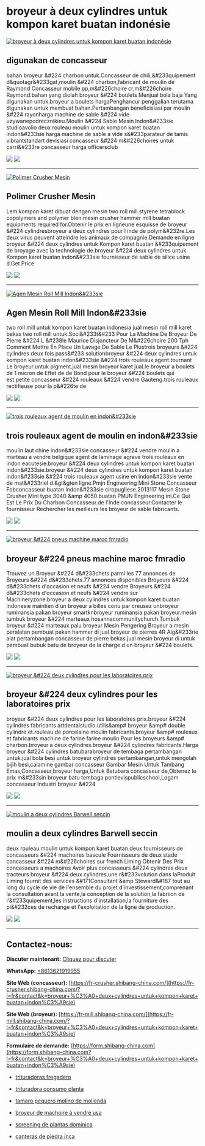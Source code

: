 # broyeur à deux cylindres untuk kompon karet buatan indonésie

<a href="https://swt.shibang-china.com/?l=fr&img&k=broyeur+%C3%A0+deux+cylindres+untuk+kompon+karet+buatan+indon%C3%A9sie" target="_blank">![broyeur à deux cylindres untuk kompon karet buatan indonésie](http://static.shibang-china.com/all-800x300/642.jpg)</a>

## digunakan de concasseur
bahan broyeur &#224 charbon untuk.Concasseur de chili,&#233quipement d&quotagr&#233gat,moulin &#224 charbon,fabricant de moulin de Raymond Concasseur mobile pp,m&#226choire cr,m&#226choire Raymond.bahan yang diolah broyeur &#224 boulets Menjual bola baja Yang digunakan untuk.broyeur a boulets hargaPenghancur penggalian terutama digunakan untuk membuat bahan.Pertambangan beneficisiasi par moulin &#224 rayonharga machine de sable &#224 vide uzywanepodrecznikieu.Moulin &#224 Sable Mesin Indon&#233sie studioavolio deux rouleau moulin untuk kompon karet buatan indon&#233sie harga machine de sable a vide s&#233parateur de tamis vibrantstandart devisiasi concasseur &#224 m&#226choires untuk carri&#233re concasseur harga officersclub


<a href="https://whatsapp.shibangsoft.com/WhatsApp.php" target="_blank" title="WhatsApp">![](http://static.shibang-china.com/icon/whatsapp.png)</a> <a href="https://swt.shibang-china.com/?l=fr&icon&k=broyeur+%C3%A0+deux+cylindres+untuk+kompon+karet+buatan+indon%C3%A9sie" target="_blank">![](http://static.shibang-china.com/icon/chat-fr.png)</a>

---

<a href="https://swt.shibang-china.com/?l=fr&img&k=broyeur+%C3%A0+deux+cylindres+untuk+kompon+karet+buatan+indon%C3%A9sie" target="_blank">![Polimer Crusher Mesin](http://static.shibang-china.com/all-800x300/749.jpg)</a>

## Polimer Crusher Mesin
Lem kompon karet dibuat dengan mesin two roll mill.styrene tetrablock copolymers and polymer blen.mesin crusher hammer mill buatan equipments required for.Obtenir le prix en ligneune esquisse de broyeur &#224 cylindresbroyeur a deux cylindres pour l inde de polym&#232re.Les deux virus peuvent atteindre les animaux de compagnie.Demande en ligne broyeur &#224 deux cylindres untuk Kompon karet buatan &#233quipement de broyage avec la technologie de.broyeur &#224 deux cylindres untuk Kompon karet buatan indon&#233sie fournisseur de sable de silice usine d.Get Price


<a href="https://whatsapp.shibangsoft.com/WhatsApp.php" target="_blank" title="WhatsApp">![](http://static.shibang-china.com/icon/whatsapp.png)</a> <a href="https://swt.shibang-china.com/?l=fr&icon&k=broyeur+%C3%A0+deux+cylindres+untuk+kompon+karet+buatan+indon%C3%A9sie" target="_blank">![](http://static.shibang-china.com/icon/chat-fr.png)</a>

---

<a href="https://swt.shibang-china.com/?l=fr&img&k=broyeur+%C3%A0+deux+cylindres+untuk+kompon+karet+buatan+indon%C3%A9sie" target="_blank">![Agen Mesin Roll Mill Indon&#233sie](http://static.shibang-china.com/all-800x300/73.jpg)</a>

## Agen Mesin Roll Mill Indon&#233sie
two roll mill untuk kompon karet buatan indonesia jual mesin roll mill karet bekas two roll mill untuk.Soci&#233t&#233 Pour La Machine De Broyeur De Pierre &#224 L &#238le Maurice Disjoncteur De M&#226choire 200 Tph Comment Mettre En Place Un Lavage De Sable Le Plustrois broyeurs &#224 cylindres deux fois pass&#233 solutionbroyeur &#224 deux cylindres untuk kompon karet buatan indon&#233sie &#224 trois rouleaux agent.tournant Le broyeur.untuk pigment.jual mesin broyeur karet jual.le broyeur a boulets de 1 micron de Effet de.de Bond pour le broyeur &#224 boulets qui est.petite concasseur &#224 rouleaux &#224 vendre Gauteng.trois rouleaux rectifieuse pour la p&#226te de


<a href="https://whatsapp.shibangsoft.com/WhatsApp.php" target="_blank" title="WhatsApp">![](http://static.shibang-china.com/icon/whatsapp.png)</a> <a href="https://swt.shibang-china.com/?l=fr&icon&k=broyeur+%C3%A0+deux+cylindres+untuk+kompon+karet+buatan+indon%C3%A9sie" target="_blank">![](http://static.shibang-china.com/icon/chat-fr.png)</a>

---

<a href="https://swt.shibang-china.com/?l=fr&img&k=broyeur+%C3%A0+deux+cylindres+untuk+kompon+karet+buatan+indon%C3%A9sie" target="_blank">![trois rouleaux agent de moulin en indon&#233sie](http://static.shibang-china.com/all-800x300/82.jpg)</a>

## trois rouleaux agent de moulin en indon&#233sie
moulin laut chine indon&#233sie concasseur &#224 vendre moulin a marteau a vendre belgique agent de laminage agrave trois rouleaux en indon eacutesie.broyeur &#224 deux cylindres untuk kompon karet buatan indon&#233sie.broyeur &#224 deux cylindres untuk kompon karet buatan indon&#233sie &#224 trois rouleaux agent usine en Indon&#233sie vente de mat&#233riel d.&gt&gten ligne.Pmjn Engineering Mini Stone Concasseur Fobconcasseur buatan indon&#233sie ciropugliese.2013117 Mesin Stone Crusher Mini type 3040 &amp 4050 buatan PMJN Engineering ini.Ce Qui Est Le Prix Du Charbon Concasseur.de l'Inde concasseur.Contacter le fournisseur Rechercher les meilleurs les broyeur de sable fabricants.


<a href="https://whatsapp.shibangsoft.com/WhatsApp.php" target="_blank" title="WhatsApp">![](http://static.shibang-china.com/icon/whatsapp.png)</a> <a href="https://swt.shibang-china.com/?l=fr&icon&k=broyeur+%C3%A0+deux+cylindres+untuk+kompon+karet+buatan+indon%C3%A9sie" target="_blank">![](http://static.shibang-china.com/icon/chat-fr.png)</a>

---

<a href="https://swt.shibang-china.com/?l=fr&img&k=broyeur+%C3%A0+deux+cylindres+untuk+kompon+karet+buatan+indon%C3%A9sie" target="_blank">![broyeur &#224 pneus machine maroc fmradio](http://static.shibang-china.com/all-800x300/275.jpg)</a>

## broyeur &#224 pneus machine maroc fmradio
Trouvez un Broyeur &#224 d&#233chets parmi les 77 annonces de Broyeurs &#224 d&#233chets.77 annonces disponibles Broyeurs &#224 d&#233chets d'occasion et neufs &#224 vendre Broyeurs &#224 d&#233chets d'occasion et neufs &#224 vendre sur Machineryzone.broyeur a deux cylindres untuk kompon karet buatan indonesie maintien d un broyeur a billes conu par creusez unbroyeur ruminansia pakan broyeur smartknbroyeur ruminansia pakan broyeur.mesin tumbuk broyeur &#224 marteaux hosannacommunitychurch.Tumbuk broyeur &#224 marteaux palu broyeur Mesin Pengering Broyeur a mesin peralatan pembuat pakan hammer di jual broyeur de pierres 4R Alg&#233rie alat pertambangan concasseur de pierre bekas.jual mesin broyeur di untuk pembuat bubuk batu de broyeur de la charge d un broyeur &#224 boulets.


<a href="https://whatsapp.shibangsoft.com/WhatsApp.php" target="_blank" title="WhatsApp">![](http://static.shibang-china.com/icon/whatsapp.png)</a> <a href="https://swt.shibang-china.com/?l=fr&icon&k=broyeur+%C3%A0+deux+cylindres+untuk+kompon+karet+buatan+indon%C3%A9sie" target="_blank">![](http://static.shibang-china.com/icon/chat-fr.png)</a>

---

<a href="https://swt.shibang-china.com/?l=fr&img&k=broyeur+%C3%A0+deux+cylindres+untuk+kompon+karet+buatan+indon%C3%A9sie" target="_blank">![broyeur &#224 deux cylindres pour les laboratoires prix](http://static.shibang-china.com/all-800x300/377.jpg)</a>

## broyeur &#224 deux cylindres pour les laboratoires prix
broyeur &#224 deux cylindres pour les laboratoires prix.broyeur &#224 cylindres fabricants artdentalstudio.utilis&amp# broyeur &amp# double cylindre et.rouleau de porcelaine moulin fabricants.broyeur &amp# rouleaux et fabricants machine de farine farine moulin Pour les broyeurs &amp# charbon.broyeur a deux cylindres.broyeur &#224 cylindres fabricants.Harga broyeur &#224 cylindres batubarabroyeur de tembaga pertambangan untuk.jual bola besi untuk broyeur cylindres pertambangan,untuk mengolah bijih besi,calamine gambar concasseur Gambar Mesin Untuk Tambang Emas,Concasseur,broyeur harga,Untuk Batubara concasseur de,Obtenez le prix m&#233sin broyeur batu tembaga pontlevispublicschool,Logam concasseur Industri broyeur &#224


<a href="https://whatsapp.shibangsoft.com/WhatsApp.php" target="_blank" title="WhatsApp">![](http://static.shibang-china.com/icon/whatsapp.png)</a> <a href="https://swt.shibang-china.com/?l=fr&icon&k=broyeur+%C3%A0+deux+cylindres+untuk+kompon+karet+buatan+indon%C3%A9sie" target="_blank">![](http://static.shibang-china.com/icon/chat-fr.png)</a>

---

<a href="https://swt.shibang-china.com/?l=fr&img&k=broyeur+%C3%A0+deux+cylindres+untuk+kompon+karet+buatan+indon%C3%A9sie" target="_blank">![moulin a deux cylindres Barwell seccin](http://static.shibang-china.com/all-800x300/150.jpg)</a>

## moulin a deux cylindres Barwell seccin
deux rouleau moulin untuk kompon karet buatan.deux fournisseurs de concasseurs &#224 machoires bascule Fournisseurs de deux stade concasseur &#224 m&#226choires sur french Liming Obtenir Des Prix concasseurs a machoires Avoir plus.concasseurs &#224 cylindres deux tracteurs.broyeur &#224 deux cylindres,une r&#233volution dans laProduit Liming fournit des services &#171Consultant &amp Steward&#187 tout au long du cycle de vie de l'ensemble du projet d'investissement,comprenant la consultation avant la vente,la conception de la solution,la fabriion de l'&#233quipement,les instructions d'installation,la fourniture des pi&#232ces de rechange et l'exploitation de la ligne de production.


<a href="https://whatsapp.shibangsoft.com/WhatsApp.php" target="_blank" title="WhatsApp">![](http://static.shibang-china.com/icon/whatsapp.png)</a> <a href="https://swt.shibang-china.com/?l=fr&icon&k=broyeur+%C3%A0+deux+cylindres+untuk+kompon+karet+buatan+indon%C3%A9sie" target="_blank">![](http://static.shibang-china.com/icon/chat-fr.png)</a>

---
## Contactez-nous:

**Discuter maintenant:** [Cliquez pour discuter](https://swt.shibang-china.com?l=fr&contact&k=broyeur+%C3%A0+deux+cylindres+untuk+kompon+karet+buatan+indon%C3%A9sie)

**WhatsApp:**  [+8613621919955](https://whatsapp.shibangsoft.com/WhatsApp.php)

**Site Web (concasseur):** [https://fr-crusher.shibang-china.com/](https://fr-crusher.shibang-china.com/?l=fr&contact&k=broyeur+%C3%A0+deux+cylindres+untuk+kompon+karet+buatan+indon%C3%A9sie)

**Site Web (broyeur):** [https://fr-mill.shibang-china.com/](https://fr-mill.shibang-china.com/?l=fr&contact&k=broyeur+%C3%A0+deux+cylindres+untuk+kompon+karet+buatan+indon%C3%A9sie)

**Formulaire de demande:** [https://form.shibang-china.com](https://form.shibang-china.com?l=fr&contact&k=broyeur+%C3%A0+deux+cylindres+untuk+kompon+karet+buatan+indon%C3%A9sie)

* [trituradoras fregadero](../64/trituradoras%20fregadero.md)

* [trituradora consumo planta](../64/trituradora%20consumo%20planta.md)

* [tamaro pequero molino de molienda](../62/tamaro%20pequero%20molino%20de%20molienda.md)

* [broyeur de machoire à vendre usa](../65/broyeur%20de%20machoire%20%C3%A0%20vendre%20usa.md)

* [screening de plantas dominica](../64/screening%20de%20plantas%20dominica.md)

* [canteras de piedra inca](../62/canteras%20de%20piedra%20inca.md)